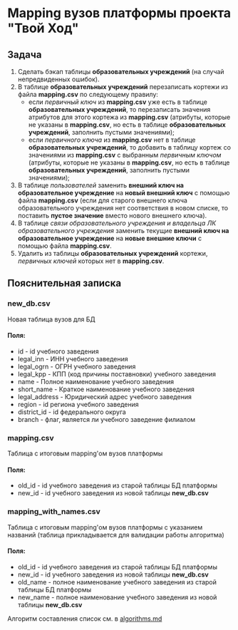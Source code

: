 # Mapping вузов платформы проекта "Твой Ход"
## Задача
1. Сделать бэкап таблицы **образовательных учреждений** (на случай непредвиденных ошибок).
2. В таблице **образовательных учреждений** перезаписать кортежи из файла **mapping.csv** по следующему правилу:
    - если *первичный ключ* из **mapping.csv** уже есть в таблице **образовательных учреждений**, то перезаписать значения атрибутов для этого кортежа из **mapping.csv** (атрибуты, которые не указаны в **mapping.csv**, но есть в таблице **образовательных учреждений**, заполнить пустыми значениями);
    - если *первичного ключа* из **mapping.csv** нет в таблице **образовательных учреждений**, то добавить в таблицу кортеж со значениями из **mapping.csv** с выбранным *первичным ключом* (атрибуты, которые не указаны в **mapping.csv**, но есть в таблице **образовательных учреждений**, заполнить пустыми значениями);
3. В таблице *пользователей* заменить **внешний ключ на образовательное учреждение** на **новый внешний ключ** с помощью файла **mapping.csv** (если для старого внешнего ключа образовательного учреждения нет соответствия в новом списке, то поставить **пустое значение** вместо нового внешнего ключа).
4. В таблице *связи образовательного учреждения и владельца ЛК образовательного учреждения* заменить текущие **внешний ключ на образовательное учреждение** на **новые внешние ключи** с помощью файла **mapping.csv**.
5. Удалить из таблицы **образовательных учреждений** кортежи, *первичных ключей* которых нет в **mapping.csv**.
## Пояснительная записка
### new_db.csv
Новая таблица вузов для БД
#### Поля:
 - id - id учебного заведения
 - legal_inn - ИНН учебного заведения
 - legal_ogrn - ОГРН учебного заведения
 - legal_kpp - КПП (код причины поставновки) учебного заведения
 - name - Полное наименование учебного заведения 
 - short_name - Краткое наименование учебного заведения
 - legal_address - Юридический адрес учебного заведения
 - region - id региона учебного заведения
 - district_id - id федерального округа 
 - branch - флаг, является ли учебного заведение филиалом
### mapping.csv
Таблица с итоговым mapping'ом вузов платформы
#### Поля:
 - old_id - id учебного заведения из старой таблицы БД платформы
 - new_id - id учебного заведения из новой таблицы **new_db.csv**
### mapping_with_names.csv
Таблица с итоговым mapping'ом вузов платформы с указанием названий (таблица прикладывается для валидации работы алгоритма)
#### Поля:
 - old_id - id учебного заведения из старой таблицы БД платформы
 - new_id - id учебного заведения из новой таблицы **new_db.csv**
 - old_name - полное наименование учебного заведения из старой таблицы БД платформы
 - new_name - полное наименование учебного заведения из новой таблицы **new_db.csv**

Алгоритм составления список см. в [algorithms.md](algorithms.md)
